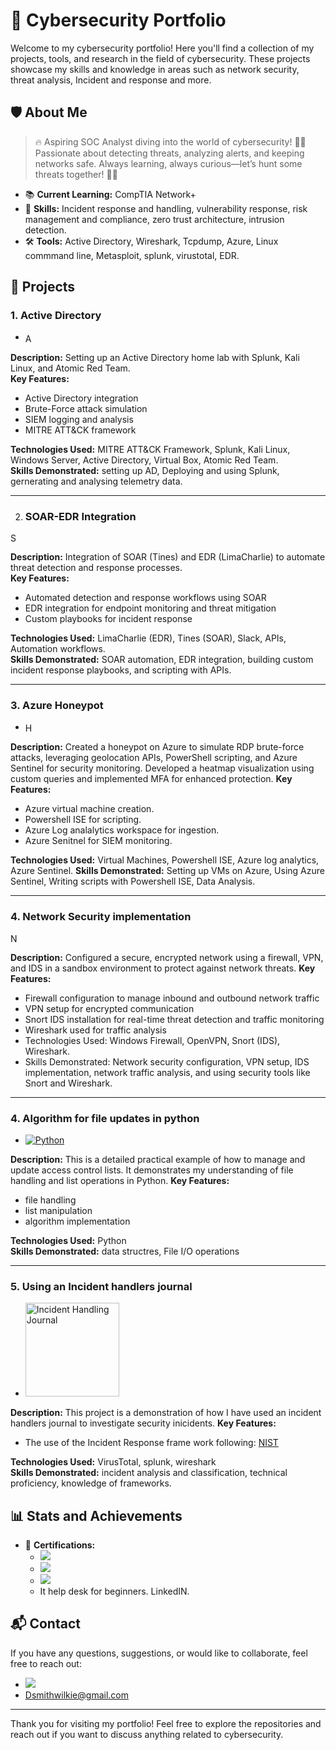 # 🚀 Cybersecurity Portfolio

Welcome to my cybersecurity portfolio! Here you'll find a collection of my projects, tools, and research in the field of cybersecurity. These projects showcase my skills and knowledge in areas such as network security, threat analysis, Incident and response and more. 

## 🛡️ About Me

> 🔥 Aspiring SOC Analyst diving into the world of cybersecurity! 🕵️‍♂️ Passionate about detecting threats, analyzing alerts, and keeping networks safe. Always learning, always curious—let’s hunt some threats together! 🚨👾


- 📚 **Current Learning:** CompTIA Network+
- 🧠 **Skills:** Incident response and handling, vulnerability response, risk management and compliance, zero trust architecture, intrusion detection.
- 🛠️ **Tools:** Active Directory, Wireshark, Tcpdump, Azure, Linux commmand line, Metasploit, splunk, virustotal, EDR.

## 📂 Projects

### 1. Active Directory <a href="https://github.com/MrDerry10/AD-Project">
- <a href="https://github.com/MrDerry10/AD-Project" title="Active Directory Project">
  <img src="https://upload.wikimedia.org/wikipedia/commons/thumb/2/2b/Microsoft_Active_Directory_logo.svg/1024px-Microsoft_Active_Directory_logo.svg.png" alt="Active Directory project" style="width:16px;height:16px;vertical-align:middle;">
</a>


**Description:** Setting up an Active Directory home lab with Splunk, Kali Linux, and Atomic Red Team.   
**Key Features:**
- Active Directory integration
- Brute-Force attack simulation
- SIEM logging and analysis
- MITRE ATT&CK framework

**Technologies Used:** MITRE ATT&CK Framework, Splunk, Kali Linux, Windows Server, Active Directory, Virtual Box, Atomic Red Team.  
**Skills Demonstrated:** setting up AD, Deploying and using Splunk, gernerating and analysing telemetry data.

---

2. ### SOAR-EDR Integration <a href="https://github.com/MrDerry10/SOAR-EDR">
<a href="https://github.com/MrDerry10/SOAR-EDR" title="SOAR-EDR Integration Project"> <img src="https://upload.wikimedia.org/wikipedia/commons/5/55/Automation-Logo.png" alt="SOAR EDR Project" style="width:16px;height:16px;vertical-align:middle;">
</a>


**Description:** Integration of SOAR (Tines) and EDR (LimaCharlie) to automate threat detection and response processes.   
**Key Features:**
- Automated detection and response workflows using SOAR
- EDR integration for endpoint monitoring and threat mitigation
- Custom playbooks for incident response

**Technologies Used:** LimaCharlie (EDR), Tines (SOAR), Slack, APIs, Automation workflows.   
**Skills Demonstrated:** SOAR automation, EDR integration, building custom incident response playbooks, and scripting with APIs.

---

### 3. Azure Honeypot <a href="https://github.com/MrDerry10/HoneyPot">
- <a href="https://github.com/MrDerry10/HoneyPot" title="HoneyPot">
  <img src="https://upload.wikimedia.org/wikipedia/commons/7/7e/Cloud_computing_%28Azure%29_logo.png" alt="Honeypot project" style="width:16px;height:16px;vertical-align:middle;">
</a>



**Description:**   Created a honeypot on Azure to simulate RDP brute-force attacks, leveraging geolocation APIs, PowerShell scripting, and Azure Sentinel for security monitoring. Developed a heatmap visualization using custom queries and implemented MFA for enhanced protection.
**Key Features:**
- Azure virtual machine creation. 
- Powershell ISE for scripting.
- Azure Log analalytics workspace for ingestion.
- Azure Senitnel for SIEM monitoring.

**Technologies Used:** Virtual Machines, Powershell ISE, Azure log analytics, Azure Sentinel.
**Skills Demonstrated:** Setting up VMs on Azure, Using Azure Sentinel, Writing scripts with Powershell ISE, Data Analysis. 

---

### 4. Network Security implementation
<a href="https://github.com/MrDerry10/NetworkSecurity" title="Network Security Implementation Project"> <img src="https://upload.wikimedia.org/wikipedia/commons/8/88/Network-security.png" alt="Network Security Project" style="width:16px;height:16px;vertical-align:middle;"> </a>

**Description:** Configured a secure, encrypted network using a firewall, VPN, and IDS in a sandbox environment to protect against network threats.
**Key Features:**
- Firewall configuration to manage inbound and outbound network traffic
- VPN setup for encrypted communication
- Snort IDS installation for real-time threat detection and traffic monitoring
- Wireshark used for traffic analysis
- Technologies Used: Windows Firewall, OpenVPN, Snort (IDS), Wireshark.
- Skills Demonstrated: Network security configuration, VPN setup, IDS implementation, network traffic analysis, and using security tools like Snort and Wireshark.

---

### 4. Algorithm for file updates in python 
- [![Python](https://upload.wikimedia.org/wikipedia/commons/c/c3/Python_logo_2015.svg)](https://github.com/MrDerry10/Algorithm-With-Python)

 
**Description:** This is a detailed practical example of how to manage and update access control lists. It demonstrates my understanding of file handling and list operations in Python.
**Key Features:**
- file handling
- list manipulation
- algorithm implementation

**Technologies Used:** Python  
**Skills Demonstrated:** data structres, File I/O operations

---

### 5. Using an Incident handlers journal
- <a href="https://github.com/MrDerry10/Incident-Handling-Journal">
  <img src="https://path-to-your-image/logo.png" alt="Incident Handling Journal" style="width:150px;height:auto;border:0;">
</a>

 
**Description:** This project is a demonstration of how I have used an incident handlers journal to investigate security inicidents. 
**Key Features:**
- The use of the Incident Response frame work following: [NIST](https://nvlpubs.nist.gov/nistpubs/specialpublications/nist.sp.800-61r2.pdf)

**Technologies Used:** VirusTotal, splunk, wireshark  
**Skills Demonstrated:** incident analysis and classification, technical proficiency, knowledge of frameworks.

## 📊 Stats and Achievements

- 🥇 **Certifications:**
  - [<img src="https://img.shields.io/badge/-CompTIA%20Security%2B%20Certified%20-EA161F?style=for-the-badge&logo=comptia&logoColor=white" />](https://www.credly.com/badges/48252b34-52aa-4d1b-a15f-0520a437a9b2/public_url)
  -   [<img src="https://img.shields.io/badge/-Google%20Cybersecurity%20Professional%20Certificate-4285F4?style=for-the-badge&logo=google&logoColor=white" />](https://coursera.org/share/6372766bef41ddc62d4228860ece5d39)
  - [<img src="https://img.shields.io/badge/-Microsoft%20Fundamentals%20Certificate-00A1F1?style=for-the-badge&logo=microsoft&logoColor=white" />
](https://learn.microsoft.com/api/credentials/share/en-us/derrysmithwilkie-4184/90EFC77AF04E51D4?sharingId=ED38EFC6BC5EF6AE)
  - It help desk for beginners. LinkedIN. 
  

## 📬 Contact

If you have any questions, suggestions, or would like to collaborate, feel free to reach out:

- <a href="https://linkedin.com/in/derry-smith-wilkie/"><img src="https://img.shields.io/badge/-LinkedIn-0072b1?&style=for-the-badge&logo=linkedin&logoColor=white" /></a>
- Dsmithwilkie@gmail.com

---

Thank you for visiting my portfolio! Feel free to explore the repositories and reach out if you want to discuss anything related to cybersecurity.
